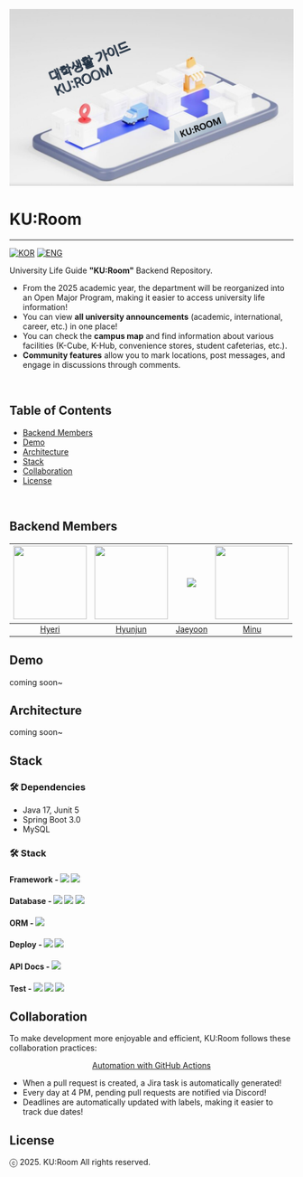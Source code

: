 <p align="center">
  <img src="/backend/images/KUROOM.png">
</p>

# KU:Room
<hr>

[![KOR](https://img.shields.io/badge/한-45A1FC?style=for-the-badge&logo=XML&logoColor=white)](README_KR.md)
[![ENG](https://img.shields.io/badge/ENG-FF5733?style=for-the-badge&logo=XML&logoColor=white)](README_EN.md)

University Life Guide **"KU:Room"** Backend Repository.


- From the 2025 academic year, the department will be reorganized into an Open Major Program, making it easier to access university life information!
- You can view **all university announcements** (academic, international, career, etc.) in one place!
- You can check the **campus map** and find information about various facilities (K-Cube, K-Hub, convenience stores, student cafeterias, etc.).
- **Community features** allow you to mark locations, post messages, and engage in discussions through comments.

<br/>

## Table of Contents

- [Backend Members](#backend-members)
- [Demo](#demo)
- [Architecture](#architecture)
- [Stack](#stack)
- [Collaboration](#collaboration)
- [License](#license)


<br/>

## Backend Members


| <img src="https://avatars.githubusercontent.com/Hyeri1ee" width="130" height="130"> | <img src="https://avatars.githubusercontent.com/buzz0331" width="130" height="130"> |   <img src="https://avatars.githubusercontent.com/tintin010" height="130">   | <img src="https://avatars.githubusercontent.com/kmw10693" width="130" height="130"> |
|:-----------------------------------------------------------------------------------------:|:-----------------------------------------------------------------------------------------:|:--------------------------------------------------------------------------------------:|:-----------------------------------------------------------------------------------:|
|                              [Hyeri](https://github.com/Hyeri1ee)                               |                             [Hyunjun](https://github.com/buzz0331)                              |                          [Jaeyoon](https://github.com/tintin010)                              |                         [Minu](https://github.com/kmw10693)                         |


## Demo

coming soon~

## Architecture

coming soon~


## Stack

### 🛠️ Dependencies
- Java 17, Junit 5
- Spring Boot 3.0
- MySQL

### 🛠️ Stack
#### Framework - <img src="https://img.shields.io/badge/Spring Boot-6DB33F?style=for-the-social&logo=Spring Boot&logoColor=white">  <img src="https://img.shields.io/badge/Gradle-02303A?style=for-the-social&logo=Gradle&logoColor=white">
#### Database - <img src ="https://img.shields.io/badge/H2 Database-blue"> <img src="https://img.shields.io/badge/Amazon RDS for MySQL-527FFF?style=for-the-sociak&logo=Amazon RDS&logoColor=white"> <img src="https://img.shields.io/badge/Amazon Elasticache for Redis-DC382D?style=for-the-sociak&logo=redis&logoColor=white">
#### ORM - <img src="https://img.shields.io/badge/Spring Data JPA-6DB33F?style=for-the-social&logo=Databricks&logoColor=white">
#### Deploy - <img src="https://img.shields.io/badge/Github Actions-2088FF?style=for-the-sociak&logo=githubactions&logoColor=white"> <img src="https://img.shields.io/badge/Docker-2496ED?style=for-the-sociak&logo=docker&logoColor=white">
#### API Docs - <img src ="https://img.shields.io/badge/restdocs-green">
#### Test - <img src="https://img.shields.io/badge/JUnit5-25A162?style=for-the-sociak&logo=junit5&logoColor=white"> <img src="https://img.shields.io/badge/RestAssured-25A162"> <img src="https://img.shields.io/badge/CodeCov-F01F7A?style=for-the-sociak&logo=codecov&logoColor=white">

## Collaboration

To make development more enjoyable and efficient, KU:Room follows these collaboration practices:

<p align="center"><u>Automation with GitHub Actions</u></p>

- When a pull request is created, a Jira task is automatically generated!
- Every day at 4 PM, pending pull requests are notified via Discord!
- Deadlines are automatically updated with labels, making it easier to track due dates!


## License
ⓒ 2025. KU:Room All rights reserved.
